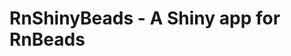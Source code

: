 
RnShinyBeads - A Shiny app for RnBeads
===========================================================================

